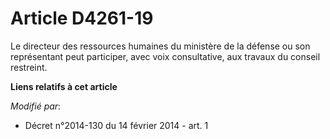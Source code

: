 # Article D4261-19

Le directeur des ressources humaines du ministère de la défense ou son représentant peut participer, avec voix consultative,
aux travaux du conseil restreint.

**Liens relatifs à cet article**

_Modifié par_:

  - Décret n°2014-130 du 14 février 2014 - art. 1
